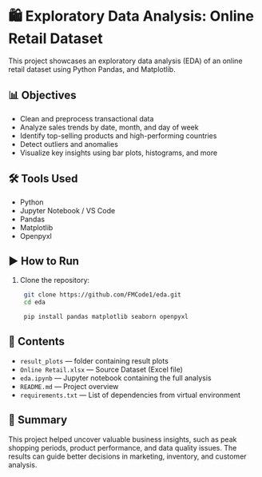 # 🛍️ Exploratory Data Analysis: Online Retail Dataset

This project showcases an exploratory data analysis (EDA) of an online retail dataset using Python Pandas, and Matplotlib.

## 📊 Objectives

- Clean and preprocess transactional data
- Analyze sales trends by date, month, and day of week
- Identify top-selling products and high-performing countries
- Detect outliers and anomalies
- Visualize key insights using bar plots, histograms, and more

## 🛠️ Tools Used

- Python
- Jupyter Notebook / VS Code
- Pandas
- Matplotlib
- Openpyxl

## ▶️ How to Run

1. Clone the repository:
   ```bash
    git clone https://github.com/FMCode1/eda.git
    cd eda

    pip install pandas matplotlib seaborn openpyxl


## 📁 Contents

- `result_plots` — folder containing result plots
- `Online Retail.xlsx` — Source Dataset (Excel file)
- `eda.ipynb` — Jupyter notebook containing the full analysis
- `README.md` — Project overview
- `requirements.txt` — List of dependencies from virtual environment

## 📌 Summary

This project helped uncover valuable business insights, such as peak shopping periods, product performance, and data quality issues. The results can guide better decisions in marketing, inventory, and customer analysis.